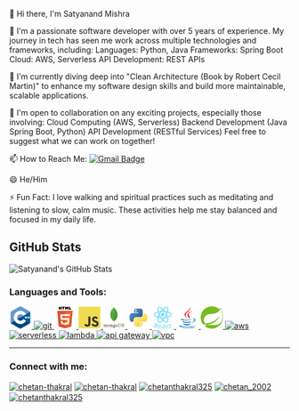 👋 Hi there, I'm Satyanand Mishra

👀 I'm a passionate software developer with over 5 years of experience. My journey in tech has seen me work across multiple technologies and frameworks, including:
    Languages: Python, Java
    Frameworks: Spring Boot
    Cloud: AWS, Serverless
    API Development: REST APIs

🌱 I'm currently diving deep into "Clean Architecture (Book by Robert Cecil Martin)" to enhance my software design skills and build more maintainable, scalable applications.

💞️ I'm open to collaboration on any exciting projects, especially those involving:
    Cloud Computing (AWS, Serverless)
    Backend Development (Java Spring Boot, Python)
    API Development (RESTful Services)
    Feel free to suggest what we can work on together!

📫 How to Reach Me: [![Gmail Badge](https://img.shields.io/badge/-Gmail-c14438?style=flat&logo=Gmail&logoColor=white&link=mailto:iamsatyanandmishra@gmail.com)](mailto:iamsatyanandmishra@gmail.com)

😄 He/Him

⚡ Fun Fact: I love walking and spiritual practices such as meditating and listening to slow, calm music. These activities help me stay balanced and focused in my daily life.

## GitHub Stats
![Satyanand's GitHub Stats](https://github-readme-stats.vercel.app/api?username=iamsatyanand&show_icons=true&theme=radical)

### Languages and Tools:

<p align="left">  
    <a href="https://www.w3schools.com/cpp/" target="_blank"> <img src="https://raw.githubusercontent.com/devicons/devicon/master/icons/cplusplus/cplusplus-original.svg" alt="cplusplus" width="40" height="40"/> </a>  
    <a href="https://git-scm.com/" target="_blank"> <img src="https://www.vectorlogo.zone/logos/git-scm/git-scm-icon.svg" alt="git" width="40" height="40"/> </a>
    <a href="https://www.w3.org/html/" target="_blank"> <img src="https://raw.githubusercontent.com/devicons/devicon/master/icons/html5/html5-original-wordmark.svg" alt="html5" width="40" height="40"/> </a> 
    <a href="https://developer.mozilla.org/en-US/docs/Web/JavaScript" target="_blank"> <img src="https://raw.githubusercontent.com/devicons/devicon/master/icons/javascript/javascript-original.svg" alt="javascript" width="40" height="40"/> </a>
    <a href="https://www.mongodb.com/" target="_blank"> <img src="https://raw.githubusercontent.com/devicons/devicon/master/icons/mongodb/mongodb-original-wordmark.svg" alt="mongodb" width="40" height="40"/> </a>  
    <a href="https://www.python.org" target="_blank"> <img src="https://raw.githubusercontent.com/devicons/devicon/master/icons/python/python-original.svg" alt="python" width="40" height="40"/> </a> 
    <a href="https://reactjs.org/" target="_blank"> <img src="https://raw.githubusercontent.com/devicons/devicon/master/icons/react/react-original-wordmark.svg" alt="react" width="40" height="40"/> </a>

<a href="https://www.java.com" target="_blank">
  <img src="https://raw.githubusercontent.com/devicons/devicon/master/icons/java/java-original.svg" alt="java" width="40" height="40"/>
</a>
<a href="https://spring.io/projects/spring-boot" target="_blank">
  <img src="https://raw.githubusercontent.com/devicons/devicon/master/icons/spring/spring-original.svg" alt="springboot" width="40" height="40"/>
</a>
<a href="https://aws.amazon.com" target="_blank">
  <img src="https://upload.wikimedia.org/wikipedia/commons/9/93/Amazon_Web_Services_Logo.svg" alt="aws" width="40" height="40"/>
</a>
<a href="https://www.serverless.com" target="_blank">
  <img src="https://www.vectorlogo.zone/logos/serverless/serverless-icon.svg" alt="serverless" width="40" height="40"/>
</a>
<a href="https://aws.amazon.com/lambda/" target="_blank">
  <img src="https://icon.icepanel.io/AWS/svg/Compute/Lambda.svg" alt="lambda" width="40" height="40"/>
</a>
<a href="https://aws.amazon.com/api-gateway/" target="_blank">
  <img src="https://icon.icepanel.io/AWS/svg/App-Integration/API-Gateway.svg" alt="api gateway" width="40" height="40"/>
</a>
<a href="https://aws.amazon.com/vpc/" target="_blank">
  <img src="https://icon.icepanel.io/AWS/svg/Networking-Content-Delivery/Virtual-Private-Cloud.svg" alt="vpc" width="40" height="40"/>
</a>
</p>

---




<h3 align="left">Connect with me:</h3>
<p align="left">
<!-- <a href="[https://twitter.com/chetanthakral3](https://x.com/Satyanand65)" target="blank"><img align="center" src="https://raw.githubusercontent.com/rahuldkjain/github-profile-readme-generator/master/src/images/icons/Social/twitter.svg" alt="chetanthakral3" height="30" width="40" /></a> -->
<a href="https://www.linkedin.com/in/iamsatyanand/" target="blank"><img align="center" src="https://raw.githubusercontent.com/rahuldkjain/github-profile-readme-generator/master/src/images/icons/Social/linked-in-alt.svg" alt="chetan-thakral" height="30" width="40" /></a>
<a href="https://stackoverflow.com/users/26662400/iamsatyanand" target="blank"><img align="center" src="https://raw.githubusercontent.com/rahuldkjain/github-profile-readme-generator/master/src/images/icons/Social/stack-overflow.svg" alt="chetan-thakral" height="30" width="40" /></a>
<!-- <a href="https://instagram.com/iamsatyanand" target="blank"><img align="center" src="https://raw.githubusercontent.com/rahuldkjain/github-profile-readme-generator/master/src/images/icons/Social/instagram.svg" alt="chetan.thakral" height="30" width="40" /></a> -->
<!-- <a href="https://www.codechef.com/users/iamsatyanand" target="blank"><img align="center" src="https://cdn.jsdelivr.net/npm/simple-icons@3.1.0/icons/codechef.svg" alt="chetan_2002" height="30" width="40" /></a> -->
<a href="https://www.hackerrank.com/profile/IamSatyanand" target="blank"><img align="center" src="https://raw.githubusercontent.com/rahuldkjain/github-profile-readme-generator/master/src/images/icons/Social/hackerrank.svg" alt="chetanthakral325" height="30" width="40" /></a>
<!-- <a href="https://codeforces.com/profile/iamsatyanand" target="blank"><img align="center" src="https://cdn.jsdelivr.net/npm/simple-icons@3.0.1/icons/codeforces.svg" alt="chetan_2002" height="30" width="40" /></a> -->
<a href="https://www.leetcode.com/iamsatyanand/" target="blank"><img align="center" src="https://raw.githubusercontent.com/rahuldkjain/github-profile-readme-generator/master/src/images/icons/Social/leet-code.svg" alt="chetan_2002" height="30" width="40" /></a>
<a href="https://www.geeksforgeeks.org/user/satyanand/" target="blank"><img align="center" src="https://raw.githubusercontent.com/rahuldkjain/github-profile-readme-generator/master/src/images/icons/Social/geeks-for-geeks.svg" alt="chetanthakral325" height="30" width="40" /></a>
</p>


<!---
iamsatyanand/iamsatyanand is a ✨ special ✨ repository because its `README.md` (this file) appears on your GitHub profile.
You can click the Preview link to take a look at your changes.
--->
